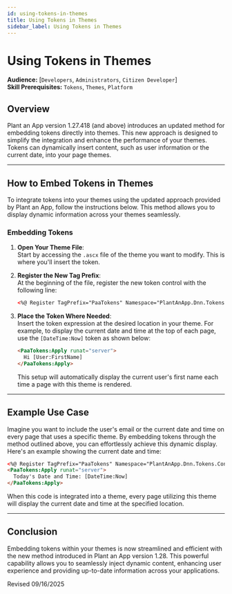 ```yaml
---
id: using-tokens-in-themes
title: Using Tokens in Themes
sidebar_label: Using Tokens in Themes
---
```


# Using Tokens in Themes

**Audience:** [`Developers`, `Administrators`, `Citizen Developer`]  
**Skill Prerequisites:** `Tokens`, `Themes`, `Platform`

## Overview

Plant an App version 1.27.418 (and above) introduces an updated method for embedding tokens directly into themes. This new approach is designed to simplify the integration and enhance the performance of your themes. Tokens can dynamically insert content, such as user information or the current date, into your page themes.

****

## How to Embed Tokens in Themes

To integrate tokens into your themes using the updated approach provided by Plant an App, follow the instructions below. This method allows you to display dynamic information across your themes seamlessly.

### Embedding Tokens

1. **Open Your Theme File**:  
   Start by accessing the `.ascx` file of the theme you want to modify. This is where you'll insert the token.

2. **Register the New Tag Prefix**:  
   At the beginning of the file, register the new token control with the following line:

   ```html
   <%@ Register TagPrefix="PaaTokens" Namespace="PlantAnApp.Dnn.Tokens.Controls" Assembly="PlantAnApp.Dnn" %>
   ```

3. **Place the Token Where Needed**:  
   Insert the token expression at the desired location in your theme. For example, to display the current date and time at the top of each page, use the `[DateTime:Now]` token as shown below:

   ```html
   <PaaTokens:Apply runat="server">
     Hi [User:FirstName]
   </PaaTokens:Apply>
   ```

   This setup will automatically display the current user's first name each time a page with this theme is rendered.

****

## Example Use Case

Imagine you want to include the user's email or the current date and time on every page that uses a specific theme. By embedding tokens through the method outlined above, you can effortlessly achieve this dynamic display. Here's an example showing the current date and time:

```html
<%@ Register TagPrefix="PaaTokens" Namespace="PlantAnApp.Dnn.Tokens.Controls" Assembly="PlantAnApp.Dnn" %>
<PaaTokens:Apply runat="server">
  Today's Date and Time: [DateTime:Now]
</PaaTokens:Apply>
```

When this code is integrated into a theme, every page utilizing this theme will display the current date and time at the specified location.

****

## Conclusion

Embedding tokens within your themes is now streamlined and efficient with the new method introduced in Plant an App version 1.28. This powerful capability allows you to seamlessly inject dynamic content, enhancing user experience and providing up-to-date information across your applications.

Revised 09/16/2025